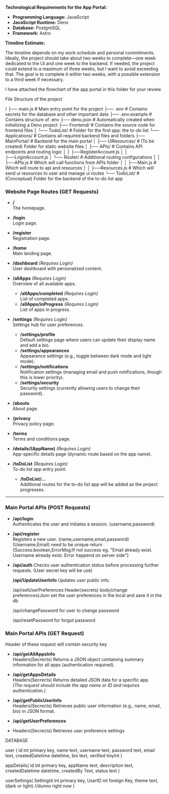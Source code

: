 **Technological Requirements for the App Portal:**

- **Programming Language:** JavaScript
- **JavaScript Runtime:** Deno
- **Database:** PostgreSQL
- **Framework:** Astro

**Timeline Estimate:**

The timeline depends on my work schedule and personal commitments. Ideally, the project should take about two weeks to complete—one week dedicated to the UI and one week to the backend. If needed, the project could extend to a maximum of three weeks, but I want to avoid exceeding that. The goal is to complete it within two weeks, with a possible extension to a third week if necessary.

I have attached the flowchart of the app portal in this folder for your review.

File Structure of the project

/
├── main.js             # Main entry point for the project
├── .env                # Contains secrets for the database and other important data
├── .env.example    # Contains structure of .env
├── deno.json           # Automatically created when initializing a Deno project
├── Frontend/           # Contains the source code for frontend files
│   └── TodoList/       # Folder for the first app: the to-do list
└── Applications/       # Contains all required backend files and folders
    ├── MainPortal/     # Backend for the main portal
    │   ├── UIResources/  # (To be created) Folder for static website files
    │   ├── APIs/         # Contains API endpoints and routing logic
	│   │   ├──RegisterAccount.js 
	│   │   ├──LoginAccount.js 
    │   └── Router/       # Additional routing configurations
    │   │   ├──APIs.js # Which will call functions from APIs folder
    │   │   ├──Main.js # Which will route to api and resources
    │   │   ├──Resources.js # Which will send ui resources to user and manage ui routes
    └── TodoList/       # (Conceptual) Folder for the backend of the to-do list app

### Website Page Routes (GET Requests)

- **/**  
    The homepage.
    
- **/login**  
    Login page.
    
- **/register**  
    Registration page.
    
- **/home**  
    Main landing page.
    
- **/dashboard** _(Requires Login)_  
    User dashboard with personalized content.
    
- **/allApps** _(Requires Login)_  
    Overview of all available apps.
    
    - **/allApps/completed** _(Requires Login)_  
        List of completed apps.
    - **/allApps/inProgress** _(Requires Login)_  
        List of apps in progress.
- **/settings** _(Requires Login)_  
    Settings hub for user preferences.
    
    - **/settings/profile**  
        Default settings page where users can update their display name and add a bio.
    - **/settings/appearances**  
        Appearance settings (e.g., toggle between dark mode and light mode).
    - **/settings/notifications**  
        Notification settings (managing email and push notifications, though this is lower priority).
    - **/settings/security**  
        Security settings (currently allowing users to change their password).
- **/abouts**  
    About page.
    
- **/privacy**  
    Privacy policy page.
    
- **/terms**  
    Terms and conditions page.
    
- **/details/(AppName)** _(Requires Login)_  
    App-specific details page (dynamic route based on the app name).
    
- **/toDoList** _(Requires Login)_  
    To-do list app entry point.
    
    - **/toDoList/...**  
        Additional routes for the to-do list app will be added as the project progresses.

---

### Main Portal APIs (POST Requests)

- **/api/login**  
    Authenticates the user and initiates a session.
    (username,password)
    
- **/api/register**  
    Registers a new user.
    (name,username,email,password)
	    (Username,Email) need to be unique
	    return {Success:boolean,ErrorMsg:If not success eg. "Email already exist. Username already exist. Error happend on server side"}
    
- **/api/auth**
    Checks user authentication status before processing further requests.
  (User secret key will be use)

	**/api/UpdateUserInfo**
	Updates user public info.
	
	
	/api/setUserPreferences
	Header(secrets)
	body(change preferences)Json
	set the user preferences in the local and save it in the db


	/api/changePassword
	for user to change password

	/api/resetPassword
	for forgot password

### Main Portal APIs (GET Request)
Header of these request will contain security key

- **/api/getAllAppsInfo**  
Headers(Secrects)
    Returns a JSON object containing summary information for all apps (authentication required).
    
- **/api/getAppsDetails**  
 Headers(Secrects)
    Returns detailed JSON data for a specific app.  
    _(The request should include the app name or ID and requires authentication.)_
    
- **/api/getPublicUserInfo**  
	Headers(Secrects)
    Retrieves public user information (e.g., name, email, bio) in JSON format.
    
- **/api/getUserPreferences**  
- Headers(Secrects)
    Retrieves user preference settings

DATABASE

user (
id int primary key,
name text,
username text,
password text,
email text,
createdDatetime datetime,
bio text,
verified tinyInt
)

appDetails(
id int primary key,
appName text,
description text,
createdDatetime datetime,
createdBy Text,
status text
)

userSettings(
SettingId int primary key,
UserID int foreign Key,
theme text,(dark or light)
//dunno right now
)
